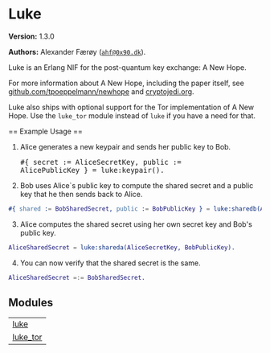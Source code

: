 

# Luke #

__Version:__ 1.3.0

__Authors:__ Alexander Færøy ([`ahf@0x90.dk`](mailto:ahf@0x90.dk)).

Luke is an Erlang NIF for the post-quantum key exchange: A New Hope.

For more information about A New Hope, including the paper itself, see [github.com/tpoeppelmann/newhope](https://github.com/tpoeppelmann/newhope)
and [cryptojedi.org](https://cryptojedi.org/crypto/#newhope).

Luke also ships with optional support for the Tor implementation of A New Hope.
Use the `luke_tor` module instead of `luke` if you have a need for that.

== Example Usage ==

1. Alice generates a new keypair and sends her public key to Bob.<pre lang="erlang">#{ secret := AliceSecretKey, public := AlicePublicKey } = luke:keypair().</pre>

2. Bob uses Alice`s public key to compute the shared secret and a public key that he then sends back to Alice.

```erlang
#{ shared := BobSharedSecret, public := BobPublicKey } = luke:sharedb(AlicePublicKey).
```

3. Alice computes the shared secret using her own secret key and Bob's public
key.

```erlang
AliceSharedSecret = luke:shareda(AliceSecretKey, BobPublicKey).
```

4. You can now verify that the shared secret is the same.

```erlang
AliceSharedSecret =:= BobSharedSecret.
```



## Modules ##


<table width="100%" border="0" summary="list of modules">
<tr><td><a href="luke.md" class="module">luke</a></td></tr>
<tr><td><a href="luke_tor.md" class="module">luke_tor</a></td></tr></table>


